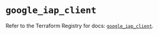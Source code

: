 # `google_iap_client`

Refer to the Terraform Registry for docs: [`google_iap_client`](https://registry.terraform.io/providers/hashicorp/google-beta/5.29.1/docs/resources/google_iap_client).
